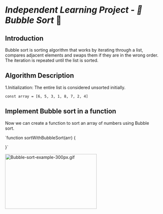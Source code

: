#           *Independent Learning Project - 🫧Bubble Sort* 🫧

## **Introduction**

Bubble sort is sorting algorithm that works by iterating through a list, compares adjacent elements and swaps them if they are in the wrong order. The iteration is repeated until the list is sorted.

## **Algorithm Description**

1.Initialization: The entire list is considered unsorted initially.

`const array = [6, 5, 3, 1, 8, 7, 2, 4]`

## **Implement Bubble sort in a function**

Now we can create a function to sort an array of numbers using Bubble sort.

`function sortWithBubbleSort(arr) {

}`











<p><a href="https://commons.wikimedia.org/wiki/File:Bubble-sort-example-300px.gif#/media/File:Bubble-sort-example-300px.gif"><img src="https://upload.wikimedia.org/wikipedia/commons/c/c8/Bubble-sort-example-300px.gif" alt="Bubble-sort-example-300px.gif" height="180" width="300"></a><br>